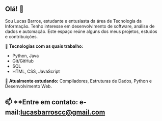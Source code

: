 ## Olá! 👋

Sou Lucas Barros, estudante e entusiasta da área de Tecnologia da Informação. Tenho interesse em desenvolvimento de software, análise de dados e automação. Este espaço reúne alguns dos meus projetos, estudos e contribuições.

🔧 **Tecnologias com as quais trabalho:**
- Python, Java
- Git/GitHub
- SQL
- HTML, CSS, JavaScript

🎯 **Atualmente estudando:** Compiladores, Estruturas de Dados, Python e Desenvolvimento Web.

📫 **Entre em contato:  e-mail:lucasbarroscc@gmail.com
---
